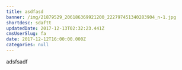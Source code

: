 ```yaml
---
title: asdfasd
banner: /img/21879529_206186369921200_222797451340283904_n-1.jpg
shortdesc: sdaftt
updatedDate: 2017-12-13T02:32:23.441Z
cmsUserSlug: fa
date: 2017-12-12T16:00:00.000Z
categories: null
---
```


adsfsadf